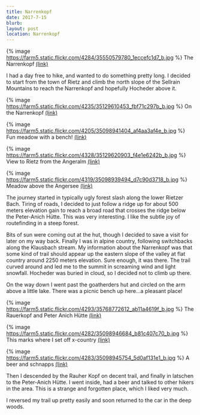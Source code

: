 ```yaml
---
title: Narrenkopf
date: 2017-7-15
blurb: 
layout: post
location: Narrenkopf
---
```


{% image https://farm5.static.flickr.com/4284/35550579780_1eccefc1d7_b.jpg %}
The Narrenkopf
<a href='https://www.flickr.com/photos/55338612@N00/35550579780'>(link)</a>

I had a day free to hike, and wanted to do something pretty long.
I decided to start from the town of Rietz and climb the north
slope of the Sellrain Mountains to reach the Narrenkopf and
hopefully Hocheder above it.

{% image https://farm5.static.flickr.com/4235/35129610453_fbf71c297b_b.jpg %}
On the Narrenkopf
<a href='https://www.flickr.com/photos/55338612@N00/35129610453'>(link)</a>


{% image https://farm5.static.flickr.com/4205/35098941404_af4aa3af4e_b.jpg %}
Fun meadow with a bench!
<a href='https://www.flickr.com/photos/55338612@N00/35098941404'>(link)</a>


{% image https://farm5.static.flickr.com/4328/35129620903_f4e1e6242b_b.jpg %}
View to Rietz from the Angeralm
<a href='https://www.flickr.com/photos/55338612@N00/35129620903'>(link)</a>


{% image https://farm5.static.flickr.com/4319/35098939494_d7c90d3718_b.jpg %}
Meadow above the Angersee
<a href='https://www.flickr.com/photos/55338612@N00/35098939494'>(link)</a>

The journey started in typically ugly forest slash along the
lower Rietzer Bach. Tiring of roads, I decided to just follow
a ridge up for about 500 meters elevation gain to reach a
broad road that crosses the ridge below the Peter-Anich Hütte.
This was very interesting. I like the subtle joy of routefinding
in a steep forest.

Bits of sun were coming out at the hut, though I decided to save a visit for
later on my way back. Finally I was in alpine country, following
switchbacks along the Klausbach stream. My information about the
Narrenkopf was that some kind of trail should appear up the eastern
slope of the valley at flat country around 2250 meters elevation.
Sure enough, it was there. The trail curved around and led me
to the summit in screaming wind and light snowfall.
Hocheder was buried in cloud, so I decided not to climb up there.

On the way down I went past the goatherders hut and circled on the arm
above a little lake. There was a picnic bench up here...a pleasant place!

{% image https://farm5.static.flickr.com/4293/35768772612_ab11a4619f_b.jpg %}
The Rauerkopf and Peter Anich Hütte
<a href='https://www.flickr.com/photos/55338612@N00/35768772612'>(link)</a>



{% image https://farm5.static.flickr.com/4282/35098946684_b81c407c70_b.jpg %}
This marks where I set off x-country
<a href='https://www.flickr.com/photos/55338612@N00/35098946684'>(link)</a>



{% image https://farm5.static.flickr.com/4283/35098945754_5d0af131e1_b.jpg %}
A beer and schnapps
<a href='https://www.flickr.com/photos/55338612@N00/35098945754'>(link)</a>

Then I descended by the Rauher Kopf on decent trail, and finally
in latschen to the Peter-Anich Hütte. I went inside, had a beer and
talked to other hikers in the area. This is a strange and forgotten place, which
I liked very much.

I reversed my trail up pretty easily and soon returned to the car in the deep
woods.

